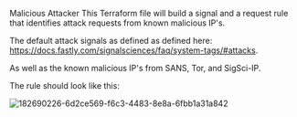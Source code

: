 Malicious Attacker
This Terraform file will build a signal and a request rule that identifies attack requests from known malicious IP's.

The default attack signals as defined as defined here: https://docs.fastly.com/signalsciences/faq/system-tags/#attacks.

As well as the known malicious IP's from SANS, Tor, and SigSci-IP.

The rule should look like this:

![182690226-6d2ce569-f6c3-4483-8e8a-6fbb1a31a842](https://user-images.githubusercontent.com/113071464/210285988-561b7894-e6cc-4362-973d-16452701d1a7.png)
